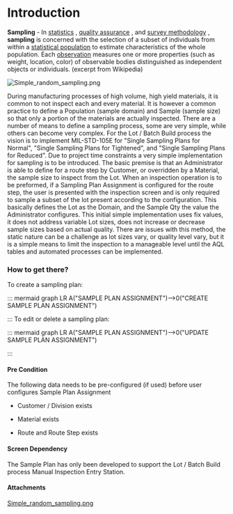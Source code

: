 # Introduction

**Sampling** 
- In 
[statistics](iFactory-JGP-MES/iFactory-JGP-MES-Home/iFactory-JGP-MS/CONTENT/Lot-Batch-Production/Sample-Plan-Assignment-(Lot-%2D-Batch-Build).md)
, 
[quality assurance](iFactory-JGP-MES/iFactory-JGP-MES-Home/iFactory-JGP-MS/CONTENT/Lot-Batch-Production/Sample-Plan-Assignment-(Lot-%2D-Batch-Build).md)
, and 
[survey methodology](iFactory-JGP-MES/iFactory-JGP-MES-Home/iFactory-JGP-MS/CONTENT/Lot-Batch-Production/Sample-Plan-Assignment-(Lot-%2D-Batch-Build).md)
, 
**sampling** is concerned with the selection of a subset of individuals from within a 
[statistical population](iFactory-JGP-MES/iFactory-JGP-MES-Home/iFactory-JGP-MS/CONTENT/Lot-Batch-Production/Sample-Plan-Assignment-(Lot-%2D-Batch-Build).md)
to estimate characteristics of the whole population. Each 
[observation](iFactory-JGP-MES/iFactory-JGP-MES-Home/iFactory-JGP-MS/CONTENT/Lot-Batch-Production/Sample-Plan-Assignment-(Lot-%2D-Batch-Build).md)
measures one or more properties (such as weight, location, color) of observable bodies distinguished as independent objects or individuals. (excerpt from Wikipedia)

![Simple_random_sampling.png](/.attachments/29918037.png)



During manufacturing processes of high volume, high yield materials, it is common to not inspect each and every material. It is however a common practice to define a Population (sample domain) and Sample (sample size) so that only a portion of the materials are actually inspected. There are a number of means to define a sampling process, some are very simple, while others can become very complex. For the Lot / Batch Build process the vision is to implement MIL-STD-105E for "Single Sampling Plans for Normal", 
"Single Sampling Plans for Tightened", and "Single Sampling Plans for Reduced". Due to project time constraints a very simple implementation for sampling is to be introduced. The basic premise is that an Administrator is able to define for a route step by Customer, or overridden by a Material, the sample size to inspect from the Lot. When an inspection operation is to be preformed, if a Sampling Plan Assignment is configured for the route step, the user is presented with the inspection screen and is only required to sample a subset of the lot present according to the configuration. This basically defines the Lot as the Domain, and the Sample Qty the value the Administrator configures. This initial simple implementation uses fix values, it does not address variable Lot sizes, does not increase or decrease sample sizes based on actual quality. There are issues with this method, the static nature can be a challenge as lot sizes vary, or quality level vary, but it is a simple means to limit the inspection to a manageable level until the AQL tables and automated processes can be implemented.      


### How to get there?


To create a sampling plan:

::: mermaid
graph LR
A("SAMPLE PLAN ASSIGNMENT")-->0("CREATE SAMPLE PLAN ASSIGNMENT")

:::
To edit or delete a sampling plan:

::: mermaid
graph LR
A("SAMPLE PLAN ASSIGNMENT")-->0("UPDATE SAMPLE PLAN ASSIGNMENT")

:::


#### Pre Condition


The following data needs to be pre-configured (if used) before user configures Sample Plan Assignment

- Customer / Division exists

- Material exists

- Route and Route Step exists



#### Screen Dependency


The Sample Plan has only been developed to support the Lot / Batch Build process Manual Inspection Entry Station.




#### Attachments

[Simple_random_sampling.png](/.attachments/29918037.png)
